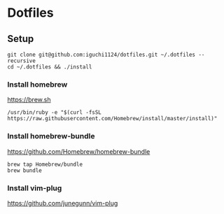 # Dotfiles

## Setup

```
git clone git@github.com:iguchi1124/dotfiles.git ~/.dotfiles --recursive
cd ~/.dotfiles && ./install
```

### Install homebrew

https://brew.sh

```
/usr/bin/ruby -e "$(curl -fsSL https://raw.githubusercontent.com/Homebrew/install/master/install)"
```

### Install homebrew-bundle

https://github.com/Homebrew/homebrew-bundle

```
brew tap Homebrew/bundle
brew bundle
```

### Install vim-plug

https://github.com/junegunn/vim-plug
